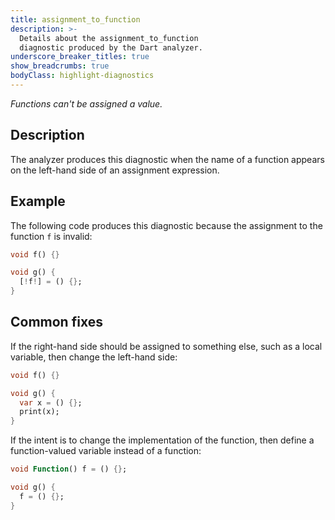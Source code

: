 ```yaml
---
title: assignment_to_function
description: >-
  Details about the assignment_to_function
  diagnostic produced by the Dart analyzer.
underscore_breaker_titles: true
show_breadcrumbs: true
bodyClass: highlight-diagnostics
---
```


_Functions can't be assigned a value._

## Description

The analyzer produces this diagnostic when the name of a function appears
on the left-hand side of an assignment expression.

## Example

The following code produces this diagnostic because the assignment to the
function `f` is invalid:

```dart
void f() {}

void g() {
  [!f!] = () {};
}
```

## Common fixes

If the right-hand side should be assigned to something else, such as a
local variable, then change the left-hand side:

```dart
void f() {}

void g() {
  var x = () {};
  print(x);
}
```

If the intent is to change the implementation of the function, then define
a function-valued variable instead of a function:

```dart
void Function() f = () {};

void g() {
  f = () {};
}
```
